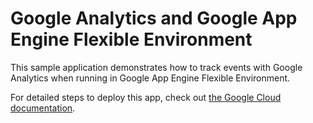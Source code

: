 # Google Analytics and Google App Engine Flexible Environment

This sample application demonstrates how to track events with Google Analytics
when running in Google App Engine Flexible Environment.

For detailed steps to deploy this app, check out
[the Google Cloud
documentation](https://cloud.google.com/appengine/docs/flexible/integrating-with-analytics?tab=.net).


